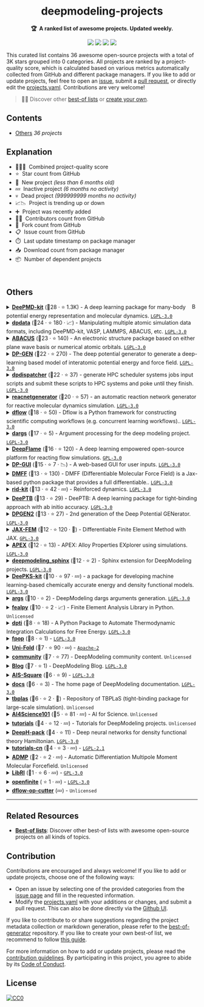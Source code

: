 <!-- markdownlint-disable -->
<h1 align="center">
    deepmodeling-projects
    <br>
</h1>

<p align="center">
    <strong>🏆&nbsp; A ranked list of awesome projects. Updated weekly.</strong>
</p>

<p align="center">
    <a href="https://best-of.org" title="Best-of Badge"><img src="http://bit.ly/3o3EHNN"></a>
    <a href="#Contents" title="Project Count"><img src="https://img.shields.io/badge/projects-36-blue.svg?color=5ac4bf"></a>
    <a href="#Contribution" title="Contributions are welcome"><img src="https://img.shields.io/badge/contributions-welcome-green.svg"></a>
    <a href="https://github.com/deepmodeling/deepmodeling-projects/releases" title="Best-of Updates"><img src="https://img.shields.io/github/release-date/deepmodeling/deepmodeling-projects?color=green&label=updated"></a>
</p>

This curated list contains 36 awesome open-source projects with a total of 3K stars grouped into 0 categories. All projects are ranked by a project-quality score, which is calculated based on various metrics automatically collected from GitHub and different package managers. If you like to add or update projects, feel free to open an [issue](https://github.com/deepmodeling/deepmodeling-projects/issues/new/choose), submit a [pull request](https://github.com/deepmodeling/deepmodeling-projects/pulls), or directly edit the [projects.yaml](https://github.com/deepmodeling/deepmodeling-projects/edit/main/projects.yaml). Contributions are very welcome!

> 🧙‍♂️  Discover other [best-of lists](https://best-of.org) or [create your own](https://github.com/best-of-lists/best-of/blob/main/create-best-of-list.md).

## Contents

- [Others](#others) _36 projects_

## Explanation
- 🥇🥈🥉&nbsp; Combined project-quality score
- ⭐️&nbsp; Star count from GitHub
- 🐣&nbsp; New project _(less than 6 months old)_
- 💤&nbsp; Inactive project _(6 months no activity)_
- 💀&nbsp; Dead project _(999999999 months no activity)_
- 📈📉&nbsp; Project is trending up or down
- ➕&nbsp; Project was recently added
- 👨‍💻&nbsp; Contributors count from GitHub
- 🔀&nbsp; Fork count from GitHub
- 📋&nbsp; Issue count from GitHub
- ⏱️&nbsp; Last update timestamp on package manager
- 📥&nbsp; Download count from package manager
- 📦&nbsp; Number of dependent projects

<br>

## Others

<a href="#contents"><img align="right" width="15" height="15" src="https://git.io/JtehR" alt="Back to top"></a>

<details><summary><b><a href="https://github.com/deepmodeling/deepmd-kit">DeePMD-kit</a></b> (🥇28 ·  ⭐ 1.3K) - A deep learning package for many-body potential energy representation and molecular dynamics. <code><a href="http://bit.ly/37RvQcA">LGPL-3.0</a></code></summary>

- [GitHub](https://github.com/deepmodeling/deepmd-kit) (👨‍💻 65 · 🔀 460 · 📥 34K · 📦 13 · 📋 640 - 15% open · ⏱️ 23.01.2024):

	```
	git clone https://github.com/deepmodeling/deepmd-kit
	```
- [PyPi](https://pypi.org/project/deepmd-kit) (📥 1.1K / month):
	```
	pip install deepmd-kit
	```
- [Conda](https://anaconda.org/conda-forge/deepmd-kit) (📥 470K · ⏱️ 22.03.2024):
	```
	conda install -c conda-forge deepmd-kit
	```
- [npm](https://www.npmjs.com/package/deepmd-kit) (📥 16 / month):
	```
	npm install deepmd-kit
	```
- [Docker Hub](https://hub.docker.com/r/deepmodeling/deepmd-kit) (📥 2.2K · ⭐ 1 · ⏱️ 04.03.2024):
	```
	docker pull deepmodeling/deepmd-kit
	```
</details>
<details><summary><b><a href="https://github.com/deepmodeling/dpdata">dpdata</a></b> (🥇24 ·  ⭐ 180 · 📈) - Manipulating multiple atomic simulation data formats, including DeePMD-kit, VASP, LAMMPS, ABACUS, etc. <code><a href="http://bit.ly/37RvQcA">LGPL-3.0</a></code></summary>

- [GitHub](https://github.com/deepmodeling/dpdata) (👨‍💻 57 · 🔀 120 · 📦 110 · 📋 86 - 13% open · ⏱️ 03.04.2024):

	```
	git clone https://github.com/deepmodeling/dpdata
	```
- [PyPi](https://pypi.org/project/dpdata) (📥 19K / month):
	```
	pip install dpdata
	```
- [Conda](https://anaconda.org/conda-forge/dpdata) (📥 65K · ⏱️ 03.04.2024):
	```
	conda install -c conda-forge dpdata
	```
- [Docker Hub](https://hub.docker.com/r/dptechnology/dpdata) (📥 78 · ⏱️ 02.06.2023):
	```
	docker pull dptechnology/dpdata
	```
</details>
<details><summary><b><a href="https://github.com/deepmodeling/abacus-develop">ABACUS</a></b> (🥇23 ·  ⭐ 140) - An electronic structure package based on either plane wave basis or numerical atomic orbitals. <code><a href="http://bit.ly/37RvQcA">LGPL-3.0</a></code></summary>

- [GitHub](https://github.com/deepmodeling/abacus-develop) (👨‍💻 110 · 🔀 110 · 📋 1.3K - 15% open · ⏱️ 04.04.2024):

	```
	git clone https://github.com/deepmodeling/abacus-develop
	```
- [Conda](https://anaconda.org/conda-forge/abacus) (📥 21K · ⏱️ 28.03.2024):
	```
	conda install -c conda-forge abacus
	```
</details>
<details><summary><b><a href="https://github.com/deepmodeling/dpgen">DP-GEN</a></b> (🥇22 ·  ⭐ 270) - The deep potential generator to generate a deep-learning based model of interatomic potential energy and force field. <code><a href="http://bit.ly/37RvQcA">LGPL-3.0</a></code></summary>

- [GitHub](https://github.com/deepmodeling/dpgen) (👨‍💻 62 · 🔀 170 · 📥 1.6K · 📦 4 · 📋 270 - 8% open · ⏱️ 02.11.2023):

	```
	git clone https://github.com/deepmodeling/dpgen
	```
- [PyPi](https://pypi.org/project/dpgen) (📥 420 / month):
	```
	pip install dpgen
	```
- [Conda](https://anaconda.org/conda-forge/dpgen) (📥 27K · ⏱️ 02.11.2023):
	```
	conda install -c conda-forge dpgen
	```
</details>
<details><summary><b><a href="https://github.com/deepmodeling/dpdispatcher">dpdispatcher</a></b> (🥇22 ·  ⭐ 37) - generate HPC scheduler systems jobs input scripts and submit these scripts to HPC systems and poke until they finish. <code><a href="http://bit.ly/37RvQcA">LGPL-3.0</a></code></summary>

- [GitHub](https://github.com/deepmodeling/dpdispatcher) (👨‍💻 43 · 🔀 49 · 📦 45 · 📋 66 - 21% open · ⏱️ 25.03.2024):

	```
	git clone https://github.com/deepmodeling/dpdispatcher
	```
- [PyPi](https://pypi.org/project/dpdispatcher) (📥 1.7K / month):
	```
	pip install dpdispatcher
	```
- [Conda](https://anaconda.org/conda-forge/dpdispatcher) (📥 6.9K · ⏱️ 21.01.2024):
	```
	conda install -c conda-forge dpdispatcher
	```
- [Docker Hub](https://hub.docker.com/r/dptechnology/dpdispatcher) (📥 92K · ⏱️ 21.01.2024):
	```
	docker pull dptechnology/dpdispatcher
	```
</details>
<details><summary><b><a href="https://github.com/deepmodeling/reacnetgenerator">reacnetgenerator</a></b> (🥈20 ·  ⭐ 57) - an automatic reaction network generator for reactive molecular dynamics simulation. <code><a href="http://bit.ly/37RvQcA">LGPL-3.0</a></code></summary>

- [GitHub](https://github.com/deepmodeling/reacnetgenerator) (👨‍💻 18 · 🔀 31 · 📦 1 · 📋 120 - 4% open · ⏱️ 31.03.2024):

	```
	git clone https://github.com/deepmodeling/reacnetgenerator
	```
- [PyPi](https://pypi.org/project/reacnetgenerator) (📥 300 / month):
	```
	pip install reacnetgenerator
	```
- [Conda](https://anaconda.org/conda-forge/reacnetgenerator) (📥 280K · ⏱️ 06.01.2024):
	```
	conda install -c conda-forge reacnetgenerator
	```
</details>
<details><summary><b><a href="https://github.com/deepmodeling/dflow">dflow</a></b> (🥈18 ·  ⭐ 50) - Dflow is a Python framework for constructing scientific computing workflows (e.g. concurrent learning workflows).. <code><a href="http://bit.ly/37RvQcA">LGPL-3.0</a></code></summary>

- [GitHub](https://github.com/deepmodeling/dflow) (👨‍💻 22 · 🔀 23 · 📋 34 - 38% open · ⏱️ 01.04.2024):

	```
	git clone https://github.com/deepmodeling/dflow
	```
- [PyPi](https://pypi.org/project/dflow):
	```
	pip install dflow
	```
- [Conda](https://anaconda.org/conda-forge/dflow):
	```
	conda install -c conda-forge dflow
	```
- [Docker Hub](https://hub.docker.com/r/dptechnology/dflow) (📥 3.3K · ⏱️ 01.04.2024):
	```
	docker pull dptechnology/dflow
	```
</details>
<details><summary><b><a href="https://github.com/deepmodeling/dargs">dargs</a></b> (🥈17 ·  ⭐ 5) - Argument processing for the deep modeling project. <code><a href="http://bit.ly/37RvQcA">LGPL-3.0</a></code></summary>

- [GitHub](https://github.com/deepmodeling/dargs) (👨‍💻 7 · 🔀 2 · 📦 110 · 📋 7 - 14% open · ⏱️ 28.03.2024):

	```
	git clone https://github.com/deepmodeling/dargs
	```
- [PyPi](https://pypi.org/project/dargs) (📥 28K / month):
	```
	pip install dargs
	```
- [Conda](https://anaconda.org/conda-forge/dargs) (📥 22K · ⏱️ 21.02.2024):
	```
	conda install -c conda-forge dargs
	```
</details>
<details><summary><b><a href="https://github.com/deepmodeling/deepflame-dev">DeepFlame</a></b> (🥈16 ·  ⭐ 120) - A deep learning empowered open-source platform for reacting flow simulations. <code><a href="http://bit.ly/2M0xdwT">GPL-3.0</a></code></summary>

- [GitHub](https://github.com/deepmodeling/deepflame-dev) (👨‍💻 23 · 🔀 56 · 📋 43 - 34% open · ⏱️ 03.04.2024):

	```
	git clone https://github.com/deepmodeling/deepflame-dev
	```
</details>
<details><summary><b><a href="https://github.com/deepmodeling/dpgui">DP-GUI</a></b> (🥈15 ·  ⭐ 7 · 📉) - A web-based GUI for user inputs. <code><a href="http://bit.ly/37RvQcA">LGPL-3.0</a></code></summary>

- [GitHub](https://github.com/deepmodeling/dpgui) (👨‍💻 3 · 🔀 4 · 📦 6 · ⏱️ 25.03.2024):

	```
	git clone https://github.com/deepmodeling/dpgui
	```
- [PyPi](https://pypi.org/project/dpgui) (📥 18K / month):
	```
	pip install dpgui
	```
</details>
<details><summary><b><a href="https://github.com/deepmodeling/DMFF">DMFF</a></b> (🥈13 ·  ⭐ 130) - DMFF (Differentiable Molecular Force Field) is a Jax-based python package that provides a full differentiable.. <code><a href="http://bit.ly/37RvQcA">LGPL-3.0</a></code></summary>

- [GitHub](https://github.com/deepmodeling/DMFF) (👨‍💻 14 · 🔀 40 · 📋 25 - 40% open · ⏱️ 12.01.2024):

	```
	git clone https://github.com/deepmodeling/DMFF
	```
- [Conda](https://anaconda.org/conda-forge/dmff) (📥 170 · ⏱️ 06.01.2024):
	```
	conda install -c conda-forge dmff
	```
</details>
<details><summary><b><a href="https://github.com/deepmodeling/rid-kit">rid-kit</a></b> (🥈13 ·  ⭐ 42 · 💤) - Reinforced dynamics. <code><a href="http://bit.ly/37RvQcA">LGPL-3.0</a></code></summary>

- [GitHub](https://github.com/deepmodeling/rid-kit) (👨‍💻 14 · 🔀 21 · 📥 140 · ⏱️ 22.09.2023):

	```
	git clone https://github.com/deepmodeling/rid-kit
	```
- [PyPi](https://pypi.org/project/rid-kit) (📥 18 / month):
	```
	pip install rid-kit
	```
</details>
<details><summary><b><a href="https://github.com/deepmodeling/DeePTB">DeePTB</a></b> (🥈13 ·  ⭐ 29) - DeePTB: A deep learning package for tight-binding approach with ab initio accuracy. <code><a href="http://bit.ly/37RvQcA">LGPL-3.0</a></code></summary>

- [GitHub](https://github.com/deepmodeling/DeePTB) (👨‍💻 9 · 🔀 12 · 📋 20 - 10% open · ⏱️ 02.04.2024):

	```
	git clone https://github.com/deepmodeling/DeePTB
	```
</details>
<details><summary><b><a href="https://github.com/deepmodeling/dpgen2">DPGEN2</a></b> (🥈13 ·  ⭐ 27) - 2nd generation of the Deep Potential GENerator. <code><a href="http://bit.ly/37RvQcA">LGPL-3.0</a></code></summary>

- [GitHub](https://github.com/deepmodeling/dpgen2) (👨‍💻 13 · 🔀 18 · 📦 1 · 📋 26 - 34% open · ⏱️ 03.04.2024):

	```
	git clone https://github.com/deepmodeling/dpgen2
	```
- [PyPi](https://pypi.org/project/dpgen2) (📥 25 / month):
	```
	pip install dpgen2
	```
- [Docker Hub](https://hub.docker.com/r/dptechnology/dpgen2) (📥 2.4K · ⏱️ 03.04.2024):
	```
	docker pull dptechnology/dpgen2
	```
</details>
<details><summary><b><a href="https://github.com/deepmodeling/jax-fem">JAX-FEM</a></b> (🥉12 ·  ⭐ 120 · 🐣) - Differentiable Finite Element Method with JAX. <code><a href="http://bit.ly/2M0xdwT">GPL-3.0</a></code></summary>

- [GitHub](https://github.com/deepmodeling/jax-fem) (👨‍💻 7 · 🔀 24 · 📋 18 - 83% open · ⏱️ 21.03.2024):

	```
	git clone https://github.com/deepmodeling/jax-fem
	```
- [PyPi](https://pypi.org/project/jax-fem) (📥 100 / month):
	```
	pip install jax-fem
	```
</details>
<details><summary><b><a href="https://github.com/deepmodeling/APEX">APEX</a></b> (🥉12 ·  ⭐ 13) - APEX: Alloy Properties EXplorer using simulations. <code><a href="http://bit.ly/37RvQcA">LGPL-3.0</a></code></summary>

- [GitHub](https://github.com/deepmodeling/APEX) (👨‍💻 5 · 🔀 14 · 📋 4 - 25% open · ⏱️ 27.03.2024):

	```
	git clone https://github.com/deepmodeling/APEX
	```
- [PyPi](https://pypi.org/project/apex-flow) (📥 390 / month):
	```
	pip install apex-flow
	```
</details>
<details><summary><b><a href="https://github.com/deepmodeling/deepmodeling_sphinx">deepmodeling_sphinx</a></b> (🥉12 ·  ⭐ 2) - Sphinx extension for DeepModeling projects. <code><a href="http://bit.ly/37RvQcA">LGPL-3.0</a></code></summary>

- [GitHub](https://github.com/deepmodeling/deepmodeling_sphinx) (👨‍💻 7 · 🔀 6 · ⏱️ 23.03.2024):

	```
	git clone https://github.com/deepmodeling/deepmodeling_sphinx
	```
- [PyPi](https://pypi.org/project/deepmodeling_sphinx) (📥 2.6K / month):
	```
	pip install deepmodeling_sphinx
	```
</details>
<details><summary><b><a href="https://github.com/deepmodeling/deepks-kit">DeePKS-kit</a></b> (🥉10 ·  ⭐ 97 · 💤) - a package for developing machine learning-based chemically accurate energy and density functional models. <code><a href="http://bit.ly/37RvQcA">LGPL-3.0</a></code></summary>

- [GitHub](https://github.com/deepmodeling/deepks-kit) (👨‍💻 6 · 🔀 32 · 📋 16 - 18% open · ⏱️ 01.04.2023):

	```
	git clone https://github.com/deepmodeling/deepks-kit
	```
</details>
<details><summary><b><a href="https://github.com/deepmodeling/args">args</a></b> (🥉10 ·  ⭐ 2) - DeepModeling dargs arguments generation. <code><a href="http://bit.ly/37RvQcA">LGPL-3.0</a></code></summary>

- [GitHub](https://github.com/deepmodeling/args) (👨‍💻 2 · 🔀 1 · 📦 5 · ⏱️ 12.02.2024):

	```
	git clone https://github.com/deepmodeling/args
	```
- [npm](https://www.npmjs.com/package/@deepmodeling/args) (📥 160 / month):
	```
	npm install @deepmodeling/args
	```
</details>
<details><summary><b><a href="https://github.com/deepmodeling/fealpy">fealpy</a></b> (🥉10 ·  ⭐ 2 · 📈) - Finite Element Analysis Library in Python. <code>Unlicensed</code></summary>

- [GitHub](https://github.com/deepmodeling/fealpy) (👨‍💻 57 · 🔀 1 · ⏱️ 29.03.2024):

	```
	git clone https://github.com/deepmodeling/fealpy
	```
- [PyPi](https://pypi.org/project/fealpy) (📥 74 / month):
	```
	pip install fealpy
	```
</details>
<details><summary><b><a href="https://github.com/deepmodeling/dpti">dpti</a></b> (🥉8 ·  ⭐ 18) - A Python Package to Automate Thermodynamic Integration Calculations for Free Energy. <code><a href="http://bit.ly/37RvQcA">LGPL-3.0</a></code></summary>

- [GitHub](https://github.com/deepmodeling/dpti) (👨‍💻 15 · 🔀 19 · ⏱️ 03.04.2024):

	```
	git clone https://github.com/deepmodeling/dpti
	```
- [PyPi](https://pypi.org/project/dpti) (📥 14 / month):
	```
	pip install dpti
	```
</details>
<details><summary><b><a href="https://github.com/deepmodeling/fpop">fpop</a></b> (🥉8 ·  ⭐ 1) -  <code><a href="http://bit.ly/37RvQcA">LGPL-3.0</a></code></summary>

- [GitHub](https://github.com/deepmodeling/fpop) (👨‍💻 3 · 🔀 7 · 📦 4 · ⏱️ 28.02.2024):

	```
	git clone https://github.com/deepmodeling/fpop
	```
- [PyPi](https://pypi.org/project/fpop) (📥 2.1K / month):
	```
	pip install fpop
	```
</details>
<details><summary><b><a href="https://github.com/deepmodeling/Uni-Fold">Uni-Fold</a></b> (🥉7 ·  ⭐ 90 · 💤) -  <code><a href="http://bit.ly/3nYMfla">Apache-2</a></code></summary>

- [GitHub](https://github.com/deepmodeling/Uni-Fold) (👨‍💻 3 · 🔀 17 · ⏱️ 18.08.2022):

	```
	git clone https://github.com/deepmodeling/Uni-Fold
	```
- [Docker Hub](https://hub.docker.com/r/dptechnology/unifold) (📥 590 · ⏱️ 08.01.2024):
	```
	docker pull dptechnology/unifold
	```
</details>
<details><summary><b><a href="https://github.com/deepmodeling/community">community</a></b> (🥉7 ·  ⭐ 77) - DeepModeling community content. <code>Unlicensed</code></summary>

- [GitHub](https://github.com/deepmodeling/community) (👨‍💻 15 · 🔀 19 · ⏱️ 29.03.2024):

	```
	git clone https://github.com/deepmodeling/community
	```
</details>
<details><summary><b><a href="https://github.com/deepmodeling/blog">Blog</a></b> (🥉7 ·  ⭐ 1) - DeepModeling Blog. <code><a href="http://bit.ly/37RvQcA">LGPL-3.0</a></code></summary>

- [GitHub](https://github.com/deepmodeling/blog) (👨‍💻 6 · 🔀 6 · ⏱️ 15.03.2024):

	```
	git clone https://github.com/deepmodeling/blog
	```
</details>
<details><summary><b><a href="https://github.com/deepmodeling/AIS-Square">AIS-Square</a></b> (🥉6 ·  ⭐ 9) -  <code><a href="http://bit.ly/37RvQcA">LGPL-3.0</a></code></summary>

- [GitHub](https://github.com/deepmodeling/AIS-Square) (👨‍💻 8 · 🔀 7 · 📋 6 - 83% open · ⏱️ 06.12.2023):

	```
	git clone https://github.com/deepmodeling/AIS-Square
	```
</details>
<details><summary><b><a href="https://github.com/deepmodeling/docs">docs</a></b> (🥉6 ·  ⭐ 3) - The home page of DeepModeling documentation. <code><a href="http://bit.ly/37RvQcA">LGPL-3.0</a></code></summary>

- [GitHub](https://github.com/deepmodeling/docs) (👨‍💻 7 · 🔀 6 · ⏱️ 15.03.2024):

	```
	git clone https://github.com/deepmodeling/docs
	```
</details>
<details><summary><b><a href="https://github.com/deepmodeling/tbplas">tbplas</a></b> (🥉6 ·  ⭐ 2 · 🐣) - Repository of TBPLaS (tight-binding package for large-scale simulation). <code>Unlicensed</code></summary>

- [GitHub](https://github.com/deepmodeling/tbplas) (👨‍💻 10 · 🔀 1 · ⏱️ 17.01.2024):

	```
	git clone https://github.com/deepmodeling/tbplas
	```
</details>
<details><summary><b><a href="https://github.com/deepmodeling/AI4Science101">AI4Science101</a></b> (🥉5 ·  ⭐ 81 · 💤) - AI for Science. <code>Unlicensed</code></summary>

- [GitHub](https://github.com/deepmodeling/AI4Science101) (👨‍💻 5 · 🔀 12 · ⏱️ 04.09.2022):

	```
	git clone https://github.com/deepmodeling/AI4Science101
	```
</details>
<details><summary><b><a href="https://github.com/deepmodeling/tutorials">tutorials</a></b> (🥉4 ·  ⭐ 12 · 💤) - Tutorials for DeepModeling projects. <code>Unlicensed</code></summary>

- [GitHub](https://github.com/deepmodeling/tutorials) (👨‍💻 10 · 🔀 20 · ⏱️ 26.09.2022):

	```
	git clone https://github.com/deepmodeling/tutorials
	```
</details>
<details><summary><b><a href="https://github.com/deepmodeling/DeepH-pack">DeepH-pack</a></b> (🥉4 ·  ⭐ 11) - Deep neural networks for density functional theory Hamiltonian. <code><a href="http://bit.ly/37RvQcA">LGPL-3.0</a></code></summary>

- [GitHub](https://github.com/deepmodeling/DeepH-pack) (👨‍💻 6 · 🔀 5 · 📋 6 - 66% open · ⏱️ 28.12.2023):

	```
	git clone https://github.com/deepmodeling/DeepH-pack
	```
</details>
<details><summary><b><a href="https://github.com/deepmodeling/tutorials-cn">tutorials-cn</a></b> (🥉4 ·  ⭐ 3 · 💤) -  <code><a href="https://tldrlegal.com/search?q=LGPL-2.1">LGPL-2.1</a></code></summary>

- [GitHub](https://github.com/deepmodeling/tutorials-cn) (👨‍💻 4 · 🔀 6 · ⏱️ 29.12.2022):

	```
	git clone https://github.com/deepmodeling/tutorials-cn
	```
</details>
<details><summary><b><a href="https://github.com/deepmodeling/ADMP">ADMP</a></b> (🥉2 ·  ⭐ 2 · 💤) - Automatic Differentiation Multipole Moment Molecular Forcefield. <code>Unlicensed</code></summary>

- [GitHub](https://github.com/deepmodeling/ADMP) (👨‍💻 7 · 🔀 1 · ⏱️ 15.02.2022):

	```
	git clone https://github.com/deepmodeling/ADMP
	```
</details>
<details><summary><b><a href="https://github.com/deepmodeling/LibRI">LibRI</a></b> (🥉1 ·  ⭐ 6 · 💤) -  <code><a href="http://bit.ly/2M0xdwT">GPL-3.0</a></code></summary>

- [GitHub](https://github.com/deepmodeling/LibRI) (👨‍💻 2 · 📋 3 - 66% open · ⏱️ 10.04.2023):

	```
	git clone https://github.com/deepmodeling/LibRI
	```
</details>
<details><summary><b><a href="https://github.com/deepmodeling/openfinite">openfinite</a></b> ( ⭐ 1 · 💤) -  <code><a href="http://bit.ly/37RvQcA">LGPL-3.0</a></code></summary>

- [GitHub](https://github.com/deepmodeling/openfinite) (👨‍💻 2 · ⏱️ 06.10.2021):

	```
	git clone https://github.com/deepmodeling/openfinite
	```
</details>
<details><summary><b><a href="https://github.com/deepmodeling/dflow-op-cutter">dflow-op-cutter</a></b> (💤) -  <code>Unlicensed</code></summary>

- [GitHub](https://github.com/deepmodeling/dflow-op-cutter) (👨‍💻 2 · ⏱️ 06.07.2022):

	```
	git clone https://github.com/deepmodeling/dflow-op-cutter
	```
</details>

---

## Related Resources

- [**Best-of lists**](https://best-of.org): Discover other best-of lists with awesome open-source projects on all kinds of topics.

## Contribution

Contributions are encouraged and always welcome! If you like to add or update projects, choose one of the following ways:

- Open an issue by selecting one of the provided categories from the [issue page](https://github.com/deepmodeling/deepmodeling-projects/issues/new/choose) and fill in the requested information.
- Modify the [projects.yaml](https://github.com/deepmodeling/deepmodeling-projects/blob/main/projects.yaml) with your additions or changes, and submit a pull request. This can also be done directly via the [Github UI](https://github.com/deepmodeling/deepmodeling-projects/edit/main/projects.yaml).

If you like to contribute to or share suggestions regarding the project metadata collection or markdown generation, please refer to the [best-of-generator](https://github.com/best-of-lists/best-of-generator) repository. If you like to create your own best-of list, we recommend to follow [this guide](https://github.com/best-of-lists/best-of/blob/main/create-best-of-list.md).

For more information on how to add or update projects, please read the [contribution guidelines](https://github.com/deepmodeling/deepmodeling-projects/blob/main/CONTRIBUTING.md). By participating in this project, you agree to abide by its [Code of Conduct](https://github.com/deepmodeling/deepmodeling-projects/blob/main/.github/CODE_OF_CONDUCT.md).

## License

[![CC0](https://mirrors.creativecommons.org/presskit/buttons/88x31/svg/by-sa.svg)](https://creativecommons.org/licenses/by-sa/4.0/)
